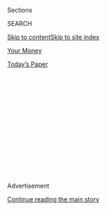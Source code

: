 <div id="app">

<div>

<div>

<div>

<div class="NYTAppHideMasthead css-1q2w90k e1suatyy0">

<div class="section css-ui9rw0 e1suatyy2">

<div class="css-eph4ug er09x8g0">

<div class="css-6n7j50">

</div>

<span class="css-1dv1kvn">Sections</span>

<div class="css-10488qs">

<span class="css-1dv1kvn">SEARCH</span>

</div>

[Skip to content](#site-content)[Skip to site index](#site-index)

</div>

<div id="masthead-section-label" class="css-1wr3we4 eaxe0e00">

[Your
Money](https://www.nytimes.com/section/your-money)

</div>

<div class="css-10698na e1huz5gh0">

</div>

</div>

<div id="masthead-bar-one" class="section hasLinks css-15hmgas e1csuq9d3">

<div class="css-uqyvli e1csuq9d0">

</div>

<div class="css-1uqjmks e1csuq9d1">

</div>

<div class="css-9e9ivx">

[](https://myaccount.nytimes.com/auth/login?response_type=cookie&client_id=vi)

</div>

<div class="css-1bvtpon e1csuq9d2">

[Today’s
Paper](https://www.nytimes.com/section/todayspaper)

</div>

</div>

</div>

</div>

<div data-aria-hidden="false">

<div id="site-content" data-role="main">

<div>

<div class="css-1aor85t" style="opacity:0.000000001;z-index:-1;visibility:hidden">

<div class="css-1hqnpie">

<div class="css-epjblv">

<span class="css-17xtcya">[Your
Money](/section/your-money)</span><span class="css-x15j1o">|</span><span class="css-fwqvlz">A
Stranded $2 Trillion Overseas Stash Gets Closer to Coming
Home</span>

</div>

<div class="css-k008qs">

<div class="css-1iwv8en">

<span class="css-18z7m18"></span>

<div>

</div>

</div>

<span class="css-1n6z4y">https://nyti.ms/2em8rkj</span>

<div class="css-1705lsu">

<div class="css-4xjgmj">

<div class="css-4skfbu" data-role="toolbar" data-aria-label="Social Media Share buttons, Save button, and Comments Panel with current comment count" data-testid="share-tools">

  - 
  - 
  - 
  - 
    
    <div class="css-6n7j50">
    
    </div>

  - 

</div>

</div>

</div>

</div>

</div>

</div>

<div class="css-13pd83m">

</div>

<div id="top-wrapper" class="css-1sy8kpn">

<div id="top-slug" class="css-l9onyx">

Advertisement

</div>

[Continue reading the main
story](#after-top)

<div class="ad top-wrapper" style="text-align:center;height:100%;display:block;min-height:250px">

<div id="top" class="place-ad" data-position="top" data-size-key="top">

</div>

</div>

<div id="after-top">

</div>

</div>

<div id="sponsor-wrapper" class="css-1hyfx7x">

<div id="sponsor-slug" class="css-19vbshk">

Supported by

</div>

[Continue reading the main
story](#after-sponsor)

<div id="sponsor" class="ad sponsor-wrapper" style="text-align:center;height:100%;display:block">

</div>

<div id="after-sponsor">

</div>

</div>

[Strategies](/column/business-strategies "Strategies")

<div class="css-1vkm6nb ehdk2mb0">

# A Stranded $2 Trillion Overseas Stash Gets Closer to Coming Home

</div>

<div class="css-79elbk" data-testid="photoviewer-wrapper">

<div class="css-z3e15g" data-testid="photoviewer-wrapper-hidden">

</div>

<div class="css-1a48zt4 ehw59r15" data-testid="photoviewer-children">

![<span class="css-cnj6d5 e1z0qqy90" itemprop="copyrightHolder"><span class="css-1ly73wi e1tej78p0">Credit...</span><span><span>Minh
Uong</span></span></span>](https://static01.nyt.com/images/2016/11/06/business/06STRA/06STRA-articleInline.jpg?quality=75&auto=webp&disable=upscale)

</div>

</div>

<div class="css-xt80pu e12qa4dv0">

<div class="css-18e8msd">

<div class="css-vp77d3 epjyd6m0">

<div class="css-1baulvz">

By [<span class="css-1baulvz last-byline" itemprop="name">Jeff
Sommer</span>](https://www.nytimes.com/by/jeff-sommer)

</div>

</div>

  - Nov. 4,
    2016

  - 
    
    <div class="css-4xjgmj">
    
    <div class="css-d8bdto" data-role="toolbar" data-aria-label="Social Media Share buttons, Save button, and Comments Panel with current comment count" data-testid="share-tools">
    
      - 
      - 
      - 
      - 
        
        <div class="css-6n7j50">
        
        </div>
    
      - 
    
    </div>
    
    </div>

</div>

</div>

<div class="section meteredContent css-1r7ky0e" name="articleBody" itemprop="articleBody">

<div class="css-1fanzo5 StoryBodyCompanionColumn">

<div class="css-53u6y8">

The next president may have a rare opportunity to close tax loopholes
that have let American corporations stash more than $2 trillion in
untaxed profits outside the United States.

This enormous hoard of stranded cash has barely been an issue in the
contentious election campaign of 2016, and precise predictions of deals
that could be made in Washington are foolhardy until the nation goes to
the polls.

But this much is clear: There is a growing political consensus that the
time has come for change in the tax rules to encourage repatriation of
the vast troves of corporate earnings held outside the country.
Companies, ordinary American taxpayers and thousands of investors have
substantial and sometimes conflicting stakes in the outcome.

“Everyone agrees that something is going to be done about this,” said
Edward D. Kleinbard, the former chief of staff of the congressional
Joint Committee on Taxation, and now a law professor at the University
of Southern California. “The question, of course, is exactly what.”

</div>

</div>

<div class="css-1fanzo5 StoryBodyCompanionColumn">

<div class="css-53u6y8">

Under current rules, by declaring that foreign profits are permanently
or indefinitely reinvested abroad, American companies can defer taxation
on that money. How much money, exactly, is subject to interpretation,
but careful estimates extend from about $2.4 trillion to roughly $3
trillion.

Both Hillary Clinton and [Donald J.
Trump](http://www.nytimes.com/2016/08/13/upshot/how-hillary-clinton-and-donald-trump-differ-on-taxes.html)
have indicated that they plan to tax at least some of that money and
induce corporations to bring it home, though details are scarce. There
was [bipartisan
support](http://www.nytimes.com/2015/07/09/business/end-to-us-taxation-of-overseas-profit-finds-bipartisan-support.html)
in Congress for a deal on corporate repatriation in 2015, but it
fizzled. The usual gridlock in Washington — and the likelihood of
changes in the political firmament after the election — dimmed prospects
for a deal in 2016. That could soon shift.

</div>

</div>

<div class="css-79elbk" data-testid="photoviewer-wrapper">

<div class="css-z3e15g" data-testid="photoviewer-wrapper-hidden">

</div>

<div class="css-1a48zt4 ehw59r15" data-testid="photoviewer-children">

![<span class="css-16f3y1r e13ogyst0" data-aria-hidden="true">Edward
Kleinbard, a former chief of staff of the congressional Joint Committee
on Taxation, says “everyone agrees” that something is going to be done
about foreign
earnings.</span><span class="css-cnj6d5 e1z0qqy90" itemprop="copyrightHolder"><span class="css-1ly73wi e1tej78p0">Credit...</span><span>U.S.C.
Gould School of
Law</span></span>](https://static01.nyt.com/images/2016/11/06/business/06JPSTRA2/06JPSTRA2-articleLarge.jpg?quality=75&auto=webp&disable=upscale)

</div>

</div>

<div class="css-1fanzo5 StoryBodyCompanionColumn">

<div class="css-53u6y8">

One reason is that the sums that could be made available for use by the
government have become staggeringly large. Like the gravity of an
outsized planet, the concentration of so much money creates a nearly
irresistible force: Something needs to be done about it.

An approach called deemed repatriation — in which untaxed foreign
corporate profits are subject to immediate taxation — would provide a
gigantic infusion to the Treasury and give corporations a significant
incentive to move money home. Leading plans in Congress include this
approach, Mr. Kleinbard said.

</div>

</div>

<div class="css-1fanzo5 StoryBodyCompanionColumn">

<div class="css-53u6y8">

Reforming the tax code is anything but simple, however. The details are
crucial, and there are plenty of them, giving corporate lobbyists ample
opportunity to shape eventual changes in a manner that favors the big
companies.

First, it’s not easy to discern the actual size of the stash of
corporate money abroad. One solid figure comes from the congressional
Joint Committee on Taxation, which
[estimated](http://waysandmeans.house.gov/wp-content/uploads/2016/09/20160831-Barthold-Letter-to-BradyNeal.pdf)
in late August that as of 2015, the total of “undistributed” and “not
previously taxed” foreign earnings of American companies amounted to
$2.6 trillion.

Consider the implications of that sum for a moment.

On paper, if not in reality, corporations are required to pay a federal
tax rate of 35 percent. If all of that money had been taxed at that
rate, it would amount to $910 billion in taxes.

In fact, Goldman Sachs research indicates that companies in the Standard
& Poor’s 500-stock index paid a median federal effective tax rate of 28
percent, on average, over the last decade, while companies with high
foreign earnings paid about 22 percent.

But let’s stick with the statutory 35 percent rate for a moment. My
calculations show that at that rate, the lost corporate tax revenue
would amount to almost two-thirds of all the money ($1.39 trillion) paid
by Americans in personal income tax in 2014, according to Treasury data.
And the lost tax revenue is more than 2.5 times the income tax paid
annually by American corporations. Even if corporations were given a big
break — which is highly likely under any tax code revision — the impact
of any tax payments on those profits would still be
large.

</div>

</div>

<div class="css-79elbk" data-testid="photoviewer-wrapper">

<div class="css-z3e15g" data-testid="photoviewer-wrapper-hidden">

</div>

<div class="css-1a48zt4 ehw59r15" data-testid="photoviewer-children">

<div class="css-1xdhyk6 erfvjey0">

<span class="css-1ly73wi e1tej78p0">Image</span>

<div class="css-zjzyr8">

<div data-testid="lazyimage-container" style="height:257.77777777777777px">

</div>

</div>

</div>

<span class="css-16f3y1r e13ogyst0" data-aria-hidden="true">The Senate
majority leader, Mitch McConnell, Republican of Kentucky; Senator Chuck
Schumer, Democrat of New York; and the speaker of the House, Paul Ryan,
Republican of Wisconsin, at the Capitol last month. Mr. Ryan and Mr.
Schumer have favored tax changes that would encourage corporate
repatriation.</span><span class="css-cnj6d5 e1z0qqy90" itemprop="copyrightHolder"><span class="css-1ly73wi e1tej78p0">Credit...</span><span>Andrew
Harnik/Associated Press</span></span>

</div>

</div>

<div class="css-1fanzo5 StoryBodyCompanionColumn">

<div class="css-53u6y8">

In reality, current legislative plans for bringing the money home call
for lowering the statutory rate — to somewhere below 20 percent on a
one-time basis — as well as for lowering the overall corporate tax rate
permanently. That could be part of an overhaul of the entire tax code —
a long-thwarted achievement that might gain [new
impetus](http://www.nytimes.com/2016/11/04/business/a-rare-moment-of-unity-on-capitol-hill-thanks-to-trumps-taxes.html)
after the election, as my colleague James B. Stewart has written.

</div>

</div>

<div class="css-1fanzo5 StoryBodyCompanionColumn">

<div class="css-53u6y8">

Taxing the stranded corporate earnings, whatever their amount, is
certainly on the Washington agenda. Goldman Sachs estimated that an
Obama administration proposal to tax American corporations’ existing
foreign earnings at a 14 percent rate could
[generate](http://www.bloomberg.com/politics/articles/2016-10-25/clinton-readies-post-election-push-on-highways-corporate-taxes)
$240 billion in taxes.

And the Clinton campaign has
[advocated](https://www.hillaryclinton.com/feed/hillary-clintons-275-billion-infrastructure-plan-game-changer-our-economy-heres-why/)
using tax revenue from repatriated foreign earnings to help finance an
ambitious domestic infrastructure program. At the same time, Mr. Trump
has proposed a one-time 10 percent tax on American corporate money held
abroad, while reducing the tax on future corporate earnings to 15
percent. Any of these variations would yield a lot of revenue, and the
higher the corporate tax rate, the greater the short-term benefit for
American taxpayers.

Stock investors would also enjoy a windfall under earnings repatriation
plans, but the lower the corporate tax rate, the greater the benefit.
It’s easy to see why.

For one thing, studies show that in 2004 when the American Jobs Creation
Act granted a “tax holiday,” in which companies were allowed to bring
money home at a 5.25 percent tax rate, they used very little of their
repatriated money to create jobs or develop new businesses or
technologies. Most of the cash simply flowed to investors in the form of
buybacks and dividends.

“The holiday gave multinational firms a signal that there was no reason
to pay the full tax due at repatriation,” Kimberly Clausing, a professor
at Reed College, wrote in a [recent
paper](http://equitablegrowth.org/report/profit-shifting-and-u-s-corporate-tax-policy-reform/).
“Instead, one should wait for the next holiday or lobby for a tax system
that exempts foreign income entirely.”

That’s why the details of a tax deal are so important. A tax holiday
could encourage companies to stockpile earnings overseas again and defer
American taxes, while enriching investors. If $1 trillion were
repatriated and companies funneled nearly all of it to their
shareholders, the windfall would be very large indeed: It could come
close to the $975 billion in buybacks and dividends for all S.\&P. 500
stocks for the 12 months through June, according to data provided by
Howard Silverblatt, senior index analyst at S\&P Dow Jones
Indices.

</div>

</div>

<div class="css-79elbk" data-testid="photoviewer-wrapper">

<div class="css-z3e15g" data-testid="photoviewer-wrapper-hidden">

</div>

<div class="css-1a48zt4 ehw59r15" data-testid="photoviewer-children">

<div class="css-1xdhyk6 erfvjey0">

<span class="css-1ly73wi e1tej78p0">Image</span>

<div class="css-zjzyr8">

<div data-testid="lazyimage-container" style="height:258.4561403508772px">

</div>

</div>

</div>

<span class="css-16f3y1r e13ogyst0" data-aria-hidden="true">Senator Rob
Portman, an Ohio Republican, who has agreed with many of his elected
colleagues in the House and the Senate about the framework of a plan to
repatriate corporate
cash.</span><span class="css-cnj6d5 e1z0qqy90" itemprop="copyrightHolder"><span class="css-1ly73wi e1tej78p0">Credit...</span><span>Maddie
McGarvey for The New York Times</span></span>

</div>

</div>

<div class="css-1fanzo5 StoryBodyCompanionColumn">

<div class="css-53u6y8">

Dividends and buybacks are important. They have been helping [prop
up](http://www.nytimes.com/2016/08/28/your-money/some-good-news-for-investors-the-bull-may-still-have-spring-in-its-step.html)
the stock market. Bringing money back this way might give the market,
and specific companies, an ephemeral sugar high.

</div>

</div>

<div class="css-1fanzo5 StoryBodyCompanionColumn">

<div class="css-53u6y8">

For these reasons, in a recent report for clients, Goldman Sachs
suggested that investors consider buying shares of companies with the
biggest untaxed foreign earnings: Microsoft, General Electric, Apple and
Pfizer, which also top the list of untaxed earnings giants compiled by
Audit Analytics, an accounting research firm.

With earnings stranded overseas, many big corporations have been able to
[borrow](http://www.nytimes.com/2015/11/08/your-money/microsofts-stock-math-fewer-shares-pricier-shares.html)
at very low interest rates to pay dividends and to buy back stock. But
interest rates will rise eventually, and using their own cash that is
parked overseas would be beneficial.

Big companies would benefit in other ways, too. The
[Treasury](http://www.nytimes.com/2016/10/14/business/dealbook/exemptions-made-to-treasurys-tax-saving-restriction-rules.html)
effectively blocked Pfizer last year from a so-called tax inversion
merger with Allergan, a smaller company with Ireland as its tax
domicile. Unproductive, untaxed foreign earnings make that kind of
merger tempting. But a change in the tax code that lets companies lower
their tax burdens while bringing money back home could make inversions —
as well as “permanent” investment of earnings overseas — irrelevant
strategies.

Furthermore, companies like Apple, which has been drawn into a nasty
dispute with the European Union over the low level of taxes it pays to
Ireland, might not engage in
[elaborate](http://www.nytimes.com/2012/04/29/business/apples-tax-strategy-aims-at-low-tax-states-and-nations.html)
overseas tax maneuvers if the American code were straightforward, and if
the United States and tax haven countries harmonized their rules, making
tax collection more effective.

There is a surprising degree of bipartisan consensus that the American
tax system needs to be fixed and that the stranded earnings should be
brought home. Paul D. Ryan, Republican of Wisconsin and the House
speaker, and Chuck Schumer of New York, who is in line to be the
Senate’s Democratic leader, have favored tax changes that would
encourage corporate repatriation. Mr. Schumer and Senator Rob Portman,
an Ohio Republican, agreed on the framework of such a plan, and
President Obama did as well.

A gigantic pot of money is sitting overseas. It will be up to the next
president and Congress — and their counterparts abroad — to decide
exactly what to do about it.

</div>

</div>

</div>

<div>

</div>

<div>

</div>

<div>

</div>

<div>

<div id="bottom-wrapper" class="css-1ede5it">

<div id="bottom-slug" class="css-l9onyx">

Advertisement

</div>

[Continue reading the main
story](#after-bottom)

<div id="bottom" class="ad bottom-wrapper" style="text-align:center;height:100%;display:block;min-height:90px">

</div>

<div id="after-bottom">

</div>

</div>

</div>

</div>

</div>

## Site Index

<div>

</div>

## Site Information Navigation

  - [© <span>2020</span> <span>The New York Times
    Company</span>](https://help.nytimes.com/hc/en-us/articles/115014792127-Copyright-notice)

<!-- end list -->

  - [NYTCo](https://www.nytco.com/)
  - [Contact
    Us](https://help.nytimes.com/hc/en-us/articles/115015385887-Contact-Us)
  - [Work with us](https://www.nytco.com/careers/)
  - [Advertise](https://nytmediakit.com/)
  - [T Brand Studio](http://www.tbrandstudio.com/)
  - [Your Ad
    Choices](https://www.nytimes.com/privacy/cookie-policy#how-do-i-manage-trackers)
  - [Privacy](https://www.nytimes.com/privacy)
  - [Terms of
    Service](https://help.nytimes.com/hc/en-us/articles/115014893428-Terms-of-service)
  - [Terms of
    Sale](https://help.nytimes.com/hc/en-us/articles/115014893968-Terms-of-sale)
  - [Site
    Map](https://spiderbites.nytimes.com)
  - [Help](https://help.nytimes.com/hc/en-us)
  - [Subscriptions](https://www.nytimes.com/subscription?campaignId=37WXW)

</div>

</div>

</div>

</div>
